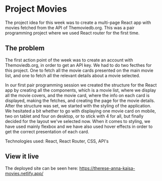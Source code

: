 # Project Movies

The project idea for this week was to create a multi-page React app with movies fetched from the API of Themoviedb.org. This was a pair programming project where we used React router for the first time. 

## The problem

The first action point of the week was to create an account with Themoviedb.org, in order to get an API key. We had to do two fecthes for this project. One to fetch all the movie cards presented on the main movie list, and one to fetch all the relevant details about a movie selected. 

In our first pair programming session we created the structure for the React app by creating all the components, which is a movie list, where we display all the movie covers, and the movie card, where the info on each card is displayed, making the fetches, and creating the page for the movie details. After the structure was set, we started with the styling of the application. We hesitated a bit whether to go with displaying one movie card on mobile, two on tablet and four on desktop, or to stick with 4 for all, but finally decided for the layout we've selected now. When it comes to styling, we have used mainly flexbox and we have also used hover effects in order to get the correct presentation of each card. 

Technologies used: React, React Router, CSS, API's

## View it live

The deployed site can be seen here: https://therese-anna-kaisa-movies.netlify.app/
